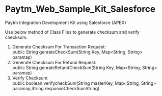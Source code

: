 # Paytm_Web_Sample_Kit_Salesforce
Paytm Integration Development Kit using Salesforce (APEX)

Use below method of Class Files to generate checksum and verify checksum.

  1. Generate Checksum For Transaction Request:  
    public String genrateCheckSum(String Key, Map<String, String> paramap)
  2. Generate Checksum For Refund Request:  
    public String genrateRefundCheckSum(String Key, Map<String, String> paramap)
  3. Verify Checksum:  
    public boolean verifycheckSum(String masterKey, Map<String, String>  paramap,String responseCheckSumString)
